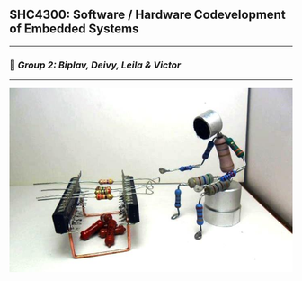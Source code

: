 ## SHC4300: Software / Hardware Codevelopment of Embedded Systems
---

### :rocket: *Group 2: Biplav, Deivy, Leila & Victor*

---
![electronics](https://github.com/deivyka/SHC4300/blob/master/electronics.jpg)
